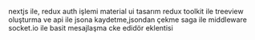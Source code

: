 nextjs ile,
redux auth işlemi
material ui tasarım
redux toolkit ile treeview oluşturma ve api ile jsona kaydetme,jsondan çekme
saga ile middleware
socket.io ile basit mesajlaşma
cke edidör eklentisi
